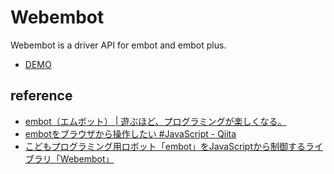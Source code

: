 # Webembot

Webembot is a driver API for embot and embot plus.

- [DEMO](https://code4fukui.github.io/Webembot/)

## reference

- [embot（エムボット） | 遊ぶほど、プログラミングが楽しくなる。](https://www.embot.jp/)
- [embotをブラウザから操作したい #JavaScript - Qiita](https://qiita.com/hta393939/items/acaba88899be443637ac)
- [こどもプログラミング用ロボット「embot」をJavaScriptから制御するライブラリ「Webembot」](https://fukuno.jig.jp/4571)

